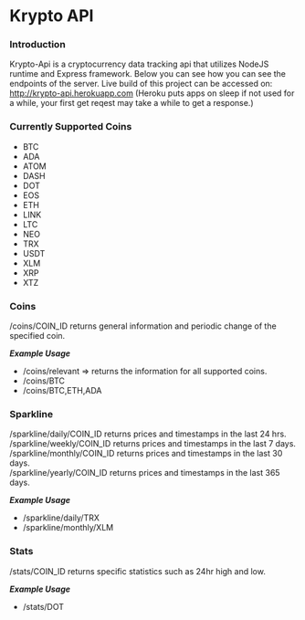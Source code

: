 # Krypto API

### Introduction
Krypto-Api is a cryptocurrency data tracking api that utilizes NodeJS runtime and Express framework. Below you can see how you can see the endpoints of the server.
Live build of this project can be accessed on: http://krypto-api.herokuapp.com (Heroku puts apps on sleep if not used for a while, your first get reqest may take a while to get a response.)

### Currently Supported Coins
+ BTC
+ ADA
+ ATOM
+ DASH
+ DOT
+ EOS
+ ETH
+ LINK
+ LTC
+ NEO
+ TRX
+ USDT
+ XLM
+ XRP
+ XTZ

### Coins
/coins/COIN_ID returns general information and periodic change of the specified coin.

___Example Usage___
+ /coins/relevant => returns the information for all supported coins.
+ /coins/BTC
+ /coins/BTC,ETH,ADA

### Sparkline
/sparkline/daily/COIN_ID returns prices and timestamps in the last 24 hrs.\
/sparkline/weekly/COIN_ID returns prices and timestamps in the last 7 days.\
/sparkline/monthly/COIN_ID returns prices and timestamps in the last 30 days.\
/sparkline/yearly/COIN_ID returns prices and timestamps in the last 365 days.

___Example Usage___
+ /sparkline/daily/TRX
+ /sparkline/monthly/XLM

### Stats
/stats/COIN_ID returns specific statistics such as 24hr high and low.

___Example Usage___
+ /stats/DOT
